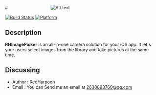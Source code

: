 
#　　　　　　　　　　![Alt text](http://www.qt86.com/cache/1451358820_234462.png)

[![Build Status](https://travis-ci.org/meolu/walle-web.svg?branch=master)](https://travis-ci.org/meolu/walle-web)
[![Platform](https://img.shields.io/cocoapods/p/ImagePicker.svg?style=flat)](http://cocoadocs.org/docsets/ImagePicker)

## Description


**RHImagePicker** is an all-in-one camera solution for your iOS app. It let's your users select images from the library and take pictures at the same time.


Discussing
----------
- Author  : RedHarpoon
- Email   : You can Send me an email at 2638898760@qq.com





